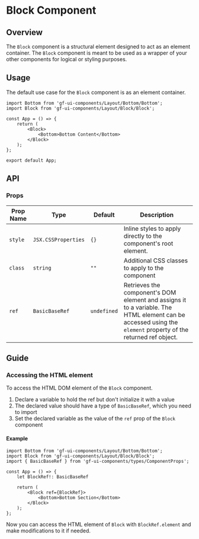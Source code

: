 # Block Component

## Overview

The `Block` component is a structural element designed to act as an element container. The `Block` component is meant to be used as a wrapper of your other components for logical or styling purposes.

## Usage 

The default use case for the `Block` component is as an element container.

```tsx
import Bottom from 'gf-ui-components/Layout/Bottom/Bottom';
import Block from 'gf-ui-components/Layout/Block/Block';

const App = () => {
    return (
        <Block>
            <Bottom>Bottom Content</Bottom>
        </Block>
    );
};

export default App;
```

## API

### Props
|Prop Name |Type |Default | Description |
|---|---|---|---|
| `style` | `JSX.CSSProperties` | `{}` | Inline styles to apply directly to the component's root element. |
| `class` | `string` | `""` | Additional CSS classes to apply to the component |
| `ref` | `BasicBaseRef` | `undefined` | Retrieves the component's DOM element and assigns it to a variable. The HTML element can be accessed using the `element` property of the returned ref object. |

## Guide

### Accessing the HTML element

To access the HTML DOM element of the `Block` component.

1. Declare a variable to hold the ref but don't initialize it with a value
2. The declared value should have a type of `BasicBaseRef`, which you need to import
3. Set the declared variable as the value of the `ref` prop of the `Block` component

#### Example

```tsx
import Bottom from 'gf-ui-components/Layout/Bottom/Bottom';
import Block from 'gf-ui-components/Layout/Block/Block';
import { BasicBaseRef } from 'gf-ui-components/types/ComponentProps';

const App = () => {
    let BlockRef!: BasicBaseRef

    return (
        <Block ref={BlockRef}>
            <Bottom>Bottom Section</Bottom>
        </Block>
    );
};
```

Now you can access the HTML element of `Block` with `BlockRef.element` and make modifications to it if needed. 